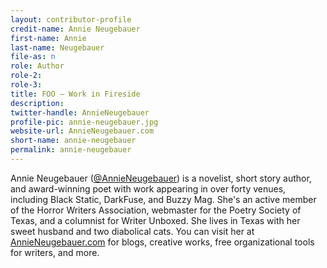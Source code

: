 ```yaml
---
layout: contributor-profile
credit-name: Annie Neugebauer
first-name: Annie
last-name: Neugebauer
file-as: n
role: Author
role-2:
role-3:
title: FOO — Work in Fireside
description: 
twitter-handle: AnnieNeugebauer
profile-pic: annie-neugebauer.jpg
website-url: AnnieNeugebauer.com
short-name: annie-neugebauer
permalink: annie-neugebauer
---
```

Annie Neugebauer ([@AnnieNeugebauer]( https://twitter.com/AnnieNeugebauer)) is a novelist, short story author, and award-winning poet with work appearing in over forty venues, including Black Static, DarkFuse, and Buzzy Mag. She's an active member of the Horror Writers Association, webmaster for the Poetry Society of Texas, and a columnist for Writer Unboxed. She lives in Texas with her sweet husband and two diabolical cats. You can visit her at [AnnieNeugebauer.com](http://www.AnnieNeugebauer.com) for blogs, creative works, free organizational tools for writers, and more.
